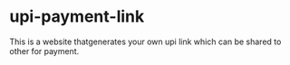 # upi-payment-link
This is a website thatgenerates your own upi link which can be shared to other for payment.
